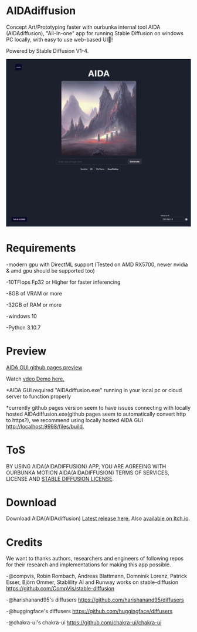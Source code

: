 # AIDAdiffusion
Concept Art/Prototyping faster with ourbunka internal tool AIDA (AIDAdiffusion), "All-In-one" app for running Stable Diffusion on windows PC locally, with easy to use web-based UI🎉!

Powered by Stable Diffusion V1-4.

<img src="https://github.com/ourbunka/aidadiffusion/blob/main/AIDA.PNG?raw=true">


# Requirements

-modern gpu with DirectML support (Tested on AMD RX5700, newer nvidia & amd gpu should be supported too)

-10TFlops Fp32 or Higher for faster inferencing

-8GB of VRAM or more

-32GB of RAM or more 

-windows 10

-Python 3.10.7

# Preview

[AIDA GUI github pages preview](https://ourbunka.github.io/aidadiffusion)

Watch [vdeo Demo here.](https://www.youtube.com/watch?v=1lm7o4PX-rI)

*AIDA GUI required "AIDAdiffusion.exe" running in your local pc or cloud server to function properly

*currently github pages version seem to have issues connecting with locally hosted AIDAdiffusion.exe(github pages seem to automatically convert http to https?),
we recommend using locally hosted AIDA GUI [http://localhost:9998/files/build.](http://localhost:9998/files/build)

# ToS
BY USING AIDA(AIDADIFFUSION) APP, YOU ARE AGREEING WITH OURBUNKA MOTION AIDA(AIDADIFFUSION) TERMS OF SERVICES, LICENSE AND
[STABLE DIFFUSION LICENSE](https://huggingface.co/spaces/CompVis/stable-diffusion-license).

# Download
Download AIDA(AIDAdiffusion) [Latest release here.](https://github.com/ourbunka/aidadiffusion/releases/tag/V0.1.1-PB-wSD-P1) Also [available on Itch.io](https://ourbunka.itch.io/aida).


# Credits
We want to thanks authors, researchers and engineers of following repos for their research and implementations for making this app possible.

-@compvis, Robin Rombach, Andreas Blattmann, Domninik Lorenz, Patrick Esser, Björn Ommer, Stablility AI and Runway works on stable-diffusion https://github.com/CompVis/stable-diffusion

-@harishanand95's diffusers https://github.com/harishanand95/diffusers

-@huggingface's diffusers https://github.com/huggingface/diffusers

-@chakra-ui's chakra-ui https://github.com/chakra-ui/chakra-ui
